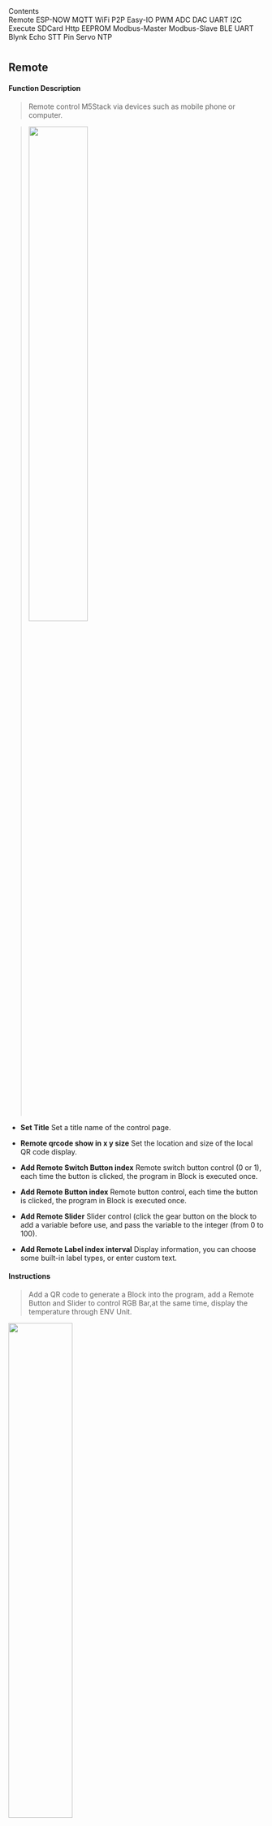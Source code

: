 <el-card class="box-card" style="margin-bottom:20px">
    <div slot="header" class="clearfix">
        <span>Contents</span>
        <i class="el-icon-s-management" style="float: right;"></i>
    </div>
    <div style="margin: 0px 10px 10px 0px ;display:inline-block;">
        <el-tag onclick="page_move('remote')">Remote</el-tag>
        <el-tag onclick="page_move('esp-now')">ESP-NOW</el-tag>
        <el-tag onclick="page_move('mqtt-communication')">MQTT</el-tag>
        <el-tag onclick="page_move('wifi')">WiFi</el-tag>
        <el-tag onclick="page_move('p2p')">P2P</el-tag>
        <el-tag onclick="page_move('easy-io')">Easy-IO</el-tag>
        <el-tag onclick="page_move('pwm')">PWM</el-tag>
        <el-tag onclick="page_move('adc')">ADC</el-tag>
        <el-tag onclick="page_move('dac')">DAC</el-tag>
        <el-tag onclick="page_move('uart')">UART</el-tag>
        <el-tag onclick="page_move('i2c')">I2C</el-tag>
        <el-tag onclick="page_move('execute')">Execute</el-tag>
        <el-tag onclick="page_move('sdcard')">SDCard</el-tag>
        <el-tag onclick="page_move('http')">Http</el-tag>
        <el-tag onclick="page_move('eeprom')">EEPROM</el-tag>
        <el-tag onclick="page_move('modbus-master')">Modbus-Master</el-tag>
        <el-tag onclick="page_move('modbus-slave')">Modbus-Slave</el-tag>
        <el-tag onclick="page_move('ble-uartsupport-m5stack-fire-only')">BLE UART</el-tag>
        <el-tag onclick="page_move('blynksupport-m5Stack-fire-only')">Blynk</el-tag>
        <el-tag onclick="page_move('echo-stt')">Echo STT</el-tag>
        <el-tag onclick="page_move('pin-servo')">Pin Servo</el-tag>
        <el-tag onclick="page_move('ntp')">NTP</el-tag>
    </div>
</el-card>

## Remote

#### Function Description

>Remote control M5Stack via devices such as mobile phone or computer.

><img src="/image/Remote/Remote.webp" width="50%"> 

* __Set Title__
Set a title name of the control page.

* __Remote qrcode show in x y size__
Set the location and size of the local QR code display.

* __Add Remote Switch Button index__
Remote switch button control (0 or 1), each time the button is clicked, the program in Block is executed once.

* __Add Remote Button index__
Remote  button control, each time the button is clicked, the program in Block is executed once.

* __Add Remote Slider__
Slider control (click the gear button on the block to add a variable  before use, and pass the variable to the integer (from 0 to 100).

* __Add Remote Label index interval__
Display information, you can choose some built-in label types, or enter custom text.

#### Instructions

>Add a QR code to generate a Block into the program, add a Remote Button and Slider to control RGB Bar,at the same time, display the temperature through ENV Unit.

<img src="/image/Remote/Remote_user1.webp" width="50%"> 

## ESP-NOW

#### Function Description

>ESP-NOW is a short-range, low-power communication protocol that enables multiple devices to communicate without Wi-Fi. This protocol is similar to the low-power 2.4GHz wireless connection found in wireless mice—devices are paired before communicating. After pairing, the connections between devices are continuous, peer-to-peer, and do not require a handshake protocol.

><img src="image\ESP_now\esp_now_01.webp" width="50%">

* __Get mac addr__
Get the mac address of this machine.

* __Add peer ff as id__
Add the specified mac address and set it to id

* __Set pmk__
Set the pairing key

* __Broadcast data__
Broadcast specified data

* __Receive mac_addr data__
Receive data, get the sender's mac address and the data content carried

* __After send message flag__
Send a callback function, automatically execute the callback function after executing the send message, and return whether the flag bit flag is successfully sent. The success is True and the failure is False.

* __Send message id with data__
Send data to the device with the specified id.


#### Instructions

<h3><mark>Receiver</mark></h3>

> Display the local mac address on the screen, use the data receiving block and create two variables for receiving the sender's address and data content. The data is processed inside the receiving block function for display or judgment and other operations. For example, the following program controls the LED light switch by judging whether the received data is "1".

__Note: The created variable name is not allowed to be consistent with the parameter name, ie variables with the names "addr" and "data" are not allowed to be used for data acquisition __

><img src="image\ESP_now\esp_now_02.webp" width="40%">

<h3><mark>Sender</mark></h3>

> Add the mac address of the receiving device, fill in the sent data content in the sending program, select the id of the receiving device. Use the button program to control the data transmission. Using the callback function can help us determine whether the data is successfully sent from the machine. We need to use a variable to get its return result.

__Note: The created variable name is not allowed to be consistent with the parameter name, ie variables with the name "flag" are not allowed to be used for data acquisition __

><img src="image\ESP_now\esp_now_03.webp" width="40%">

>Complete the program editing, respectively run the receiver and transmitter programs, you can achieve ESP-NOW short-range wireless communication.

?>Note: When running ESP-NOW, if the communication devices are connected to the same WiFi network, there is no need to configure the communication channel, and the communication can be normal. Otherwise, please configure the communication channel in the program and download the program to the device for runinng.

## MQTT communication

#### What is MQTT?

>MQTT (Message Queuing Telemetry Transport) is a "lightweight" communication protocol based on publish/subscribe (publish/subscribe) mode.

> The protocol was built on the TCP/IP protocol and was released by IBM in 1999.

>The biggest advantage of MQTT is that it can provide real-time and reliable message service for connecting remote devices with very little code and limited bandwidth.

>As a low-overhead, low-bandwidth instant messaging protocol, it has a wide range of applications in the Internet of Things, small devices, and mobile applications.

#### UIFlow and MQTT

>In UIFlow, we can use MQTT function to realize communication and interaction between two or more COREs, thus achieving powerful remote control functions.

><img src="/image/MQTT/MQTT.webp" width="50%"> 


## MQTT server

* __Select MQTT Service__

> To use the MQTT protocol for data interaction, you need server support. There are many third-party server platforms to choose from. The platform we demonstrate here is CloudMQTT.

>When you have created service support on the platform, you will get some configuration information, such as server address, username, password, etc., which will be used in UIFlow's MQTT block.

><img src="/image/MQTT/info.webp" width="50%"> 



* __MQTT fuction__

> In the advanced functions of UIFlow, you can find the MQTT function block. We can simply understand the MQTT protocol as two links, "Publish" and "Subscribe".

> When the publisher posts a message, the subscriber will get this information to enable communication between devices

><img src="/image/MQTT/UIFlow_MQTT.webp" width="50%">



## Initialization procedure

* __MQTT configuration block__

>Add an MQTT configuration block and connect to the Setup block

><img src="/image/MQTT/MQTT_Start1.webp" width="50%"> 

* __information to fill in__

> Fill in the server information on your personal or third-party server platform to prepare for the next connection

## attention

* When you have multiple devices at the same time, the ID name (the ID below is "M5stack") is not allowed to be duplicated with other options in the configuration information, and it is not allowed to duplicate the IDs of other devices. At the same time, the same server In the device with the same ID name, only one online is allowed.

* MQTT program must be downloaded to use!

><img src="/image/MQTT/MQTT_Start2.webp" width="50%"> 

* __MQTT Start__

>Add a Start block below the MQTT configuration block, which means that it will start running after the configuration information.

><img src="/image/MQTT/MQTT_Start3.webp" width="50%"> 



## Publish

#### Function Description

>Publish refers to the link in the communication to publish data, including two parts for the content of the publication "topic", "content" (msg)

><img src="/image/MQTT/Publish1.webp" width="50%"> 

* __Publish "topic"__

>Set a publishing theme, when other devices want to get the content information under the theme, you need to subscribe to the matching theme name

* __Publish "Content" (msg)__

>Set content information to be published

#### Instructions

>When the program runs to the Publish release block, the message is released. example:

>When the A button is pressed, a message is posted (the subject is "RGB" and the content is "open")

>When the B button is pressed, a message is posted (the subject is "RGB" and the content is "close")

><img src="/image/MQTT/Publish2.webp" width="50%"> 


## Subscribe

#### Function Description

>Subscribe subscription refers to the process of receiving data in the communication. When the publisher publishes the information, the subscriber will automatically receive the subscribed topic (message), message content (msg)

* __Subscribe "topic"__

><img src="/image/MQTT/Subscribe1.webp" width="50%"> 

>Set the topic to subscribe to

* __Get topic data "content" (msg)__

><img src="/image/MQTT/Subscribe2.webp" width="50%"> 

>Get the message content under this subscription

#### Instructions

> Add a Subscribe block, fill in the topic to be subscribed, use the Get topic data block to get, and process the analysis, for example:

>When an "open" is obtained from Publish, the RGB bar is lit, and when "close" is obtained, the RGB bar is extinguished.

><img src="/image/MQTT/Subscribe3.webp" width="50%"> 


## Use Cases

#### Implementation function

> Use a CORE to program a simple use case to verify functionality, it’s not inly a publisher (Publish), but a subscriber (Subscribe) as well

* __complete program__

><img src="/image/MQTT/Example1.webp" width="50%"> 

#### Instructions

>When the A button is pressed, a message is posted (the subject is "RGB", the content is "open"), and the RGB bar lights up.

>When the B button is pressed, a message is posted (the subject is "RGB", the content is "close"), and the RGB bar is extinguished.


## WiFi

#### Function Description

>Wifi network settings.

><img src="/image/Network/network.webp" width="50%"> 

* __wifi connect__
Establish a wifi connection.

* __wifi reconnect__
If wifi is not connected, reconnect the connection.

* __wifi is connect__
If wifi access returns true else ruturns false.

* __Connect to Wi-Fi SSID PASSWORD__
Connect with ssid and password.

### Instructions

>Establish a wifi connection with ssid and password.

><img src="/image/Network/wifi_user.webp" width="50%"> 


## P2P

* __P2P Send To APIKey Msg__
Establish a point-to-point connection based on mqtt,Remote with other M5Stack and you should input the APIkey and Message to send.

* __P2P Read__
Establish a point-to-point connection,Read the Message from other M5Stacks

#### Instructions

>Establish a point-to-point connection to the remote host and send a message from other M5Stacks.

><img src="/image/Network/P2PSend_user.webp" width="50%"> 


## Easy IO

#### Function Description

>I/O pin configuration.

><img src="/image/Advanced module/EasyIO.webp" width="50%"> 

* __analog read pin__
Read pin analog value

* __analog write pin duty__
Set duty cycle to the specified pin

* __digital read Value__
Read pin digital value

* __digital toggle pin__
Toggle pin value

* __map from low from high to low to high__
Map values to a range proportionally


#### Instructions

>Get the temperature value of the sensor to map the temperature to 0-100.

><img src="/image/Advanced module/EasyIO_user.webp" width="50%"> 


## PIN

#### Function Description

>Pin custom configuration

><img src="/image/Advanced module/PIN.webp" width="50%"> 

* __Init Pin mode Pull__
Set pin mode

* __set HIGH__
Set the pin high level

* __set LOW__
Set the pin low level

* __Get Value__
Get the value of pin

* __Set Value__
Set the value of pin



#### Instructions

>Set pin 5 pull-up output high level

><img src="/image/Advanced module/PIN_user.webp" width="50%"> 



## PWM

#### Function Description

>PWM function setting

><img src="/image/Advanced module/PWM.webp" width="50%"> 

* __Init in Pin freq duty use timer__
Set channel pin frequency, duty cycle, and timer

* __set freq to__
Change frequency

* __set duty to__
Change duty cycle

* __Pause__
Disable PWM function

* __Resume__
Re-enable PWM function



#### Instructions

>Use the zero timer to set the PWM0 pin 25 frequency 500 duty cycle 50

><img src="/image/Advanced module/PWM_user.webp" width="50%"> 



## ADC

#### Function Description

>Analog to digital conversion

><img src="/image/Advanced module/ADC.webp" width="50%"> 

* __Init in Pin__
Set the sampling channel pin

* __set width__
Set the sampling width

* __set atten__
Set gain

* __read value__
read ADC


#### Instructions

>Sampling at 36 pins using the adc0 channel, reading the value

><img src="/image/Advanced module/ADC_user.webp" width="50%"> 


## DAC

#### Function Description

>Digital to analog conversion

><img src="/image/Advanced module/DAC.webp" width="50%"> 

* __Init in Pin__
Set conversion channel

* __write value__
Write DA value

* __beep with freq duration scale__
Set the buzzer frequency, time and range

* __waveform with freq type duration scale offset invert__
Set the output waveform frequency amplitude offset

* __stop wave__
stop output

* __set freq__
set frequency

#### Instructions

>Output waveform on 25-pin using dac0 channel

><img src="/image/Advanced module/DAC_user.webp" width="50%"> 



## UART

#### Function Description

>Serial data transmission and reception

><img src="/image/Advanced module/UART.webp" width="50%"> 

* __set tx rx baud use uart__
Set serial port pin and baud rate

* __read all__
Read all data of serial port at one time

* __read characters__
Read the specified amount of data

* __read line__
Read data before \n

* __remain cache__
Read buffer remaining data

* __write number in__
Write numbers to the serial port

* __write a line in__
Write a line to the serial port

* __write in__
Write a string to the serial port

* __write raw date in__
Write raw string data(E.g **b"\xff\xab"**) to the serial port

#### Instructions

>Read serial data and send data to serial port

><img src="/image/Advanced module/UART_user.webp" width="50%">



## I2C

#### Function Description

>set I2C port

><img src="/image/Advanced module/I2C.webp" width="50%"> 

* __Master slave addr__
Set the Master interface and slave address

* __Set at sda scl slave addr__
Custom SDA SCL and slave address

* __Write reg one byte__
Write 1 byte of data to the register address

* __Write reg one short With encode__
Big endian mode writes two bytes to the register address

* __Read reg one byte__
Read a byte from the register address

* __Read reg one short with decode__
Big endian mode reads two bytes from the register address

* __Read reg Read byte__
Read several bytes from the register address

* __Read byte__
Read byte

* __Available I2C address in list__
Check if the I2C address is available

* __Scan I2C device__
Scanning I2C devices


#### Instructions

>Read data from I2C

><img src="/image/Advanced module/I2C_user.webp" width="50%"> 

><img src="/image/Advanced module/I2C_02.webp" width="50%">

* __Write mem data reg date type__
Writes the specified data type to the register address

* __Write data type__
Write specified data to bus

* __Read mem data reg date type__
Writes the specified data type to the register address

* __Read data num type__
Write specified data from bus

* __In data get index__
Extract a data from a list

>Write data to I2C

><img src="/image/Advanced module/I2C_Write.webp" width="50%">

>Read date from I2C

><img src="/image/Advanced module/I2C_Read.webp" width="80%">

## Execute

#### Function Description

>Execution of external programs

><img src="/image/Advanced module/Execute.webp" width="50%"> 


#### Instructions

>import Library

><img src="/image/Advanced module/Execute_user.webp" width="50%"> 


## SDCard

#### Function Description

>SD card read and write operations

><img src="/image/Advanced module/SDCard.webp" width="40%"> 

* __open sdcard file mode__
Open the specified file and perform a read or write operation. This file must exist in the r and r+ states, otherwise an error is reported. The a, w, and w+ modes are automatically created if no files exist.

* __file read all__
Read all the bytes of the file

* __file read bytes__
Read the given number of bytes

* __file read line__
Read a line of content

* __file write__
Write bytes to the file

* __file set seek__
Set the offset position of the read

* __file get seek__
Get the current offset position

* __sdcard listdir__
List the specified catalog file

* __file mkdir__
Set the offset position of the read

* __sdcard remove__
Delete specified file

* __sdcard rmdir__
Delete the specified directory

* __sdcard rename__
File rename

#### Instructions

>Create a test folder, create a file named TEST.text, write helloM5Stack, and read M5Stack

><img src="/image/Advanced module/SDCard_user.webp" width="50%"> 


## Http

#### Function Description

>Send HTTP protocol

><img src="/image/Advanced module/Http.webp" width="40%"> 

* __Http Request__
Create an Http access request by GET, POST, DELET, PUT, PATCH, the URL is the full HTTP connection address, create the header Headers, Data data in the form of a dictionary, send successfully to execute Success, and send failure to execute Fail.

* __Get Status Code__
Return status code

* __Get Data__
Return request data

#### Instructions

>Send a GET request to Baidu, return data and print

><img src="/image/Advanced module/Http_user.webp" width="50%"> 

## EEPROM

#### Function Description

>Save the important data in the form of key-value pairs to the NVS partition to prevent data loss after shutdown (to prevent program processing from being blocked, the data is actually written in 5 seconds later), please do not write the data to the NVS partition repeatedly, otherwise it will affect the flash life and cause damage

><img src="/image/Advanced module/EEPROM.webp" width="40%">

* __EEPROM write key value__
Create a key-value pair to save data to EEPROM.

* __EEPROM read key__
Read out the data content corresponding to the keyword.

* __EEPROM read key to int__ 
Read out the data content corresponding to the keyword and convert Str to the Int.

#### Instructions

>Create key-value to write to NVS partition and read data.

><img src="/image/Advanced module/EEPROM_user.webp" width="70%">


## Modbus Master

#### Function Description

>Create a Modbus Master, encapsulate the data with Modbus protocol, send the data to the Slave through serial communication, and the data value range is 0-65535.

><img src="/image/Advanced module/modbus_master.webp" width="40%">

* __Init baud tx rx in uart crc__
Initialize the communication interface, and specify the Baudrate, TX, RX, Serial-port and CRC check with BIG or LITTLE mode

* __Send addr function reg addr value__
Send the packet to the specified Slave address. addr is the Slave address, function is the function number, reg_addr is the register address, and value is the user data.

* __Rx buffer cache number__ 
Number of bytes read from buffer

* __Read rx data__ 
Read the received packets, suitable for custom processing

* __Get rx addr function data__ 
Receive packets by callback, receive parameters by variables, and update parameters automatically

#### Instructions

>Main functions: (used together with the following Slave code) connect two M5Stack Fire, establish the Master and Slave through Modbus, the Master press the A / B button to send data, and receive the data packet returned from the Slave (receive function code 2). There are two ways to process the data packet:

>1.The data package returned from the Slave is processed by loop-cycle and displayed on the screen.

According to the definition of Modbus protocol, the data package returned from the Slave contains at least 3 valid data (address, function code, data), so more than 3 bytes is regarded as valid data, and the data is parsed through the List-block.

><img src="/image/Advanced module/modbus_loop_master_user.webp" width="100%">

>2. Handle the returned packets through the callback. When using the callback function, do not use loop-cycle, otherwise the callback will be blocked.

Set three variables to receive the address, function number and data returned from the Slave.

><img src="/image/Advanced module/modbus_callback_master_user.webp" width="100%">

## Modbus Slave

#### Function Description

>Create a Modbus Slave, receive the data package encapsulated by Modbus, communicate with the Master through the serial interface, and the data value range is 0-65535.

><img src="/image/Advanced module/modbus_slave.webp" width="40%">

* __Init addr baud tx rx in uart__
Initialize the communication interface, specify the Slave address, Baudrate, TX, RX and Serial-port,CRC is verified as BIG mode.

* __Init function reg addr value method__
Define Modbus data operation format, function is function number, reg_addr is register address, value is initial default value, method is read or write operation mode

* __Update function reg addr value__ 
Update the data in the specified register address according to the function number.

* __Get rx buffer data__ 
Read buffer data

* __Get reg write function reg addr value__ 
Obtain the data packets (function number, register address, data) sent by the Master by callback, and receive them by variables.


* __Get function reg addr value__ 
Get the content of the specified Master data package, and specify it by function number and register address.

* __send addr function reg addr value__ 
Respond to the content of the packet sent to the Master after receiving the Master packet.

#### Instructions

>Main functions: (used together with the Master code above) connect two M5Stack Fire, and establish the Master and Slave through Modbus. The Slave receives the data package of address code 1, function number 1 and register address 1, and then parses the data. if the data is 1 to light the LED bar, and if the data is 2 to turn off the LED Bar, at the same time, the Slave updates its own corresponding data in real time and responds to the Master (through function code 2). The Slave will also report the data to theMaster in real time through pressed A / B button. There are two ways to achieve this:

>1.Process the data package returned from the Slave through loop-cycle, update the data on the screen in time and respond.

Receive the specified packet and analyze the data, judge the data to respond and report to the Master (via function number 2), press A / B button to respond to itself, and send the packet report status to the Master (via function number 2)

><img src="/image/Advanced module/modbus_loop_slave_user.webp" width="100%">

>2. Through the callback to process the returned data, specify that the packet should add judgment processing to "fun" and "reg_addr". When using the callback function, loop should not be used, otherwise the callback will be blocked.

Set three variables to receive the address, function number and data sent by the Master, use the List-block to obtain data, judge and process the data, and report the status to the Master through (function number 2). Press the A / B button manually to report to the Master (via function number 2) while responding.

><img src="/image/Advanced module/modbus_callback_slave_user.webp" width="100%">

## BLE UART(support M5Stack Fire only)

#### Function Description

>Establish Bluetooth connection and enable Bluetooth passthrough service.

><img src="/image/Advanced module/ble_uart.webp" width="40%"> 

* __Init ble uart name__
Initialize settings, configure Bluetooth device name.

* __BLE UART Writre__
Send data using BLE UART.

* __BLE UART remain cache__
Check the number of bytes of BLE UART data.

* __BLE UART read all__
Read all data in BLE UART cache.

* __BLE UART read characters__
Read n data in BLE UART cache.

#### Instructions

>Establish Bluetooth passthrough connection and send on / off control LED.

><img src="/image/Advanced module/ble_uart_user.webp" width="70%">

## Blynk(support M5Stack Fire only)

>Connect with Blynk server, use BLE to connect Blynk App, and realize M5Stack Fire control on mobilephone

><img src="/image/Advanced module/blynk.webp" width="40%"> 

* __Init blynk name token type BLE__
Initialize Blynk configuration, input device name and token of App.

* __Virtual write number data__
Write data to Virtual port number

* __Notify message__
Send system message notification to App

* __Tweet message__
Send message notifications to twitter client

* __On event write get number message__
Receive the data of the specified virtual port to be written from the app, if not specified, set to V*

* __On event read get number__
Read the virtual port number specified by the App

* __On event__
Callback function when Bluetooth is connected / disconnected

#### Instructions

>Use Blynk to control the color and brightness of the RGB light bar of M5StackFire and display it on the screen in real-time

1.Download the blynk App and register your account. You can choose to use the official blynk server or build your own server. Here we provide a free server(120.24.58.30:9443) for you to test.

2.Use the email to register the blynk account, and log in with the account after successful registration.

3.Create a new project, select ESP32 Dev board, select BLE mode, and record the Auth Token.

4.Follow the steps below to add components, BLE connections are required.

><img src="/image/Advanced module/blynk_app_user1.webp" width="20%"><img src="/image/Advanced module/blynk_app_user2.webp" width="20%"><img src="/image/Advanced module/blynk_app_user3.webp" width="20%"><img src="/image/Advanced module/blynk_app_user4.webp" width="20%"><img src="/image/Advanced module/blynk_app_user5.webp" width="20%">

><img src="/image/Advanced module/blynk_user.webp" width="100%">

## Echo STT

>Send speech through ATOM Echo to obtain the converted text

><img src="/image/Advanced module/echo_stt.webp" width="50%"> 

* __Init echo speech recognition token__
Input token and initialize speech service.

* __Recv echo data__
Callback function receives data returned by speech recognition.

* __Get recv text__
Receive data from speech recognition.

#### USAGE

>ATOM Echo flash related ECHO STT firmware and controls led through speech recognition by M5StackFire.

><img src="/image/Advanced module/EchoSTT.webp" width="50%">

## Pin Servo

>Control Servo

><img src="image/Advanced module/pin_servo.webp" width="50%"> 

* __Init Pin, freq, min, max,angle range__
Initial setting of the servo, Pin=servo pin, freq=frequency of the servo signal, min=minimum pulse width, max=maximum pulse width, angle angle=angle range of the servo

* __rotate to degree__
Servo rotation angle

* __write us__
High level time

#### USAGE

>Control the servo to switch between 0° and 90°

><img src="/image/Advanced module/pin_servo_user.webp" width="50%">

## NTP

>Get time via NTP web server

><img src="image/Advanced module/NTP.webp" width="50%"> 

* __Init ntptime with host and timezone__
Set NTP server and time zone

* __Get timestamp__
Get Unix timestamp

* __Get date format with -__
Get the date, the display format is separator "-"

* __Get time format with -__
Get time, the display format is separator "-"

* __Get date format with - and time format with :__
Display date and time, date format is separator "-", time format is separator ":"

* __Get year__
Get Year

* __Get month__
Get Month

* __Get day__
Get Day

* __Get weekday__
Get Weekday

* __Get hour__
Get Hour


* __Get minute__
Get Minute

* __Get second__
Get Second

#### USAGE

>Display the Unix timestamp and the current time and date (Note: When the download program runs offline, you need to add a WiFi connection program before the NTP initialization program to make the device connect to the network.)

><img src="/image/Advanced module/NTP_user.webp" width="50%">